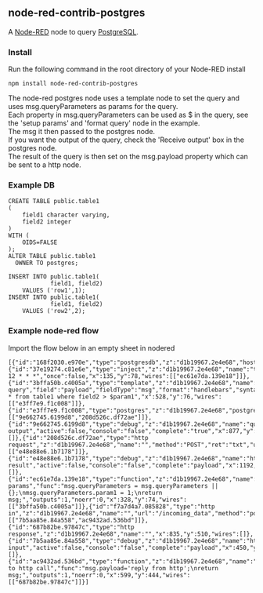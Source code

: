 ## node-red-contrib-postgres

A [Node-RED](http://nodered.org) node to query [PostgreSQL](http://www.postgresql.org/).

### Install

Run the following command in the root directory of your Node-RED install

    npm install node-red-contrib-postgres

 The node-red postgres node uses a template node to set the query and uses msg.queryParameters as params for the query.  
 Each property in msg.queryParameters can be used as $<propertyName> in the query, see the 'setup params' and 'format query' node in the example.  
 The msg it then passed to the postgres node.  
 If you want the output of the query, check the 'Receive output' box in the postgres node.  
 The result of the query is then set on the msg.payload property which can be sent to a http node.

### Example DB 

    CREATE TABLE public.table1
    (
        field1 character varying,
        field2 integer
    )
    WITH (
        OIDS=FALSE
    );
    ALTER TABLE public.table1
      OWNER TO postgres;
    
    INSERT INTO public.table1(
                field1, field2)
        VALUES ('row1',1);
    INSERT INTO public.table1(
                field1, field2)
        VALUES ('row2',2);
    
### Example node-red flow

Import the flow below in an empty sheet in nodered

    [{"id":"168f2030.e970e","type":"postgresdb","z":"d1b19967.2e4e68","hostname":"localhost","port":"5432","db":"postgres"},{"id":"37e19274.c81e6e","type":"inject","z":"d1b19967.2e4e68","name":"trigger","topic":"","payload":"","payloadType":"date","repeat":"","crontab":"00 12 * * *","once":false,"x":135,"y":78,"wires":[["ec61e7da.139e18"]]},{"id":"3bffa50b.c4005a","type":"template","z":"d1b19967.2e4e68","name":"format query","field":"payload","fieldType":"msg","format":"handlebars","syntax":"mustache","template":"select * from table1 where field2 > $param1","x":528,"y":76,"wires":[["e3ff7e9.f1c008"]]},{"id":"e3ff7e9.f1c008","type":"postgres","z":"d1b19967.2e4e68","postgresdb":"168f2030.e970e","name":"","output":true,"outputs":1,"x":695,"y":72,"wires":[["9e662745.6199d8","208d526c.df72ae"]]},{"id":"9e662745.6199d8","type":"debug","z":"d1b19967.2e4e68","name":"query output","active":false,"console":"false","complete":"true","x":877,"y":198,"wires":[]},{"id":"208d526c.df72ae","type":"http request","z":"d1b19967.2e4e68","name":"","method":"POST","ret":"txt","url":"http://localhost:1880/incoming_data","x":1009,"y":79,"wires":[["e48e88e6.1b7178"]]},{"id":"e48e88e6.1b7178","type":"debug","z":"d1b19967.2e4e68","name":"http result","active":false,"console":"false","complete":"payload","x":1192,"y":79,"wires":[]},{"id":"ec61e7da.139e18","type":"function","z":"d1b19967.2e4e68","name":"setup params","func":"msg.queryParameters = msg.queryParameters || {};\nmsg.queryParameters.param1 = 1;\nreturn msg;","outputs":1,"noerr":0,"x":328,"y":74,"wires":[["3bffa50b.c4005a"]]},{"id":"f7a7d4a7.085828","type":"http in","z":"d1b19967.2e4e68","name":"","url":"/incoming_data","method":"post","swaggerDoc":"","x":231,"y":494,"wires":[["7b5aa85e.84a558","ac9432ad.536bd"]]},{"id":"687b82be.97847c","type":"http response","z":"d1b19967.2e4e68","name":"","x":835,"y":510,"wires":[]},{"id":"7b5aa85e.84a558","type":"debug","z":"d1b19967.2e4e68","name":"http input","active":false,"console":"false","complete":"payload","x":450,"y":602,"wires":[]},{"id":"ac9432ad.536bd","type":"function","z":"d1b19967.2e4e68","name":"reply to http call","func":"msg.payload='reply from http';\nreturn msg;","outputs":1,"noerr":0,"x":599,"y":444,"wires":[["687b82be.97847c"]]}]
